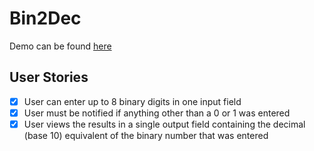 # Bin2Dec

Demo can be found [here](https://jamoliddinsaidov.github.io/practice-projects/1-beginner/01_bin2dec/index.html)

## User Stories

- [x] User can enter up to 8 binary digits in one input field
- [x] User must be notified if anything other than a 0 or 1 was entered
- [x] User views the results in a single output field containing the decimal (base 10) equivalent of the binary number that was entered
